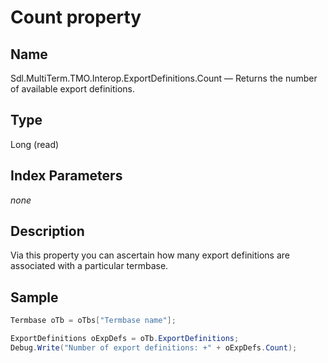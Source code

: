 # Count property

## Name

Sdl.MultiTerm.TMO.Interop.ExportDefinitions.Count —          Returns the number of available export definitions.

## Type

Long
(read)

## Index Parameters
*none*


## Description

Via this property you can ascertain how many export definitions are associated with a particular termbase.

## Sample


```cs
Termbase oTb = oTbs["Termbase name"];

ExportDefinitions oExpDefs = oTb.ExportDefinitions;
Debug.Write("Number of export definitions: +" + oExpDefs.Count);
```
